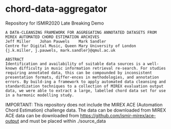 # chord-data-aggregator

Repository for ISMIR2020 Late Breaking Demo

    A DATA-CLEANSING FRAMEWORK FOR AGGREGATING ANNOTATED DATASETS FROM MIREX AUTOMATED CHORD ESTIMATION ARCHIVES
    Jeff Miller    Johan Pauwels    Mark Sandler
    Centre for Digital Music, Queen Mary University of London
    {j.k.miller, j.pauwels, mark.sandler}@qmul.ac.uk
     
    ABSTRACT
    Identification and availability of suitable data sources is a well-known difficulty in music information retrieval re-search. For studies requiring annotated data, this can be compounded by inconsistent presentation formats, differ-ences in methodologies, and annotation errors. By build-ing a framework to apply automated data cleansing and standardization techniques to a collection of MIREX evaluation output data, we were able to extract a large, labelled chord data set for use in a harmonic modelling study. 

IMPORTANT: This repository does not include the MIREX ACE (Automation Chord Estimation) challenge data. The data can be downloaded from MIREX ACE data can be downloaded from https://github.com/ismir-mirex/ace-output and must be placed within  ./source_data
